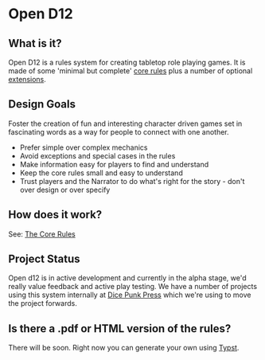 # Open D12

## What is it?

Open D12 is a rules system for creating tabletop role playing
games. It is made of some 'minimal but complete' [core rules](https://github.com/Dice-Punk-Press/open-d12/blob/main/src/core-rules.typ)
plus a number of optional [extensions](https://github.com/Dice-Punk-Press/open-d12/tree/main/src/extensions).

## Design Goals

Foster the creation of fun and interesting character driven
games set in fascinating words as a way for people to connect
with one another.

- Prefer simple over complex mechanics
- Avoid exceptions and special cases in the rules
- Make information easy for players to find and understand
- Keep the core rules small and easy to understand
- Trust players and the Narrator to do what's right for the 
  story - don't over design or over specify

## How does it work?

See: [The Core Rules](https://github.com/Dice-Punk-Press/open-d12/blob/main/src/core-rules.typ)

## Project Status

Open d12 is in active development and currently in the alpha
stage, we'd really value feedback and active play testing. We
have a number of projects using this system internally at
[Dice Punk Press](https://dicepunk.press) which we're using to
move the project forwards.

## Is there a .pdf or HTML version of the rules?

There will be soon. Right now you can generate your own using
[Typst](typst.app).